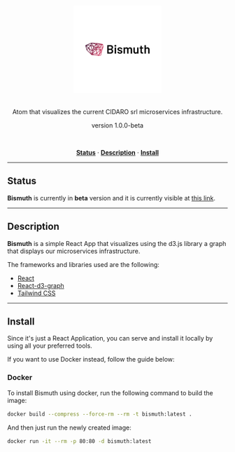 <div align="center">
  <br/>
  <img src="./bismuth.png" width="200" />
  <br/>
  <br/>
  <p>
    Atom that visualizes the current CIDARO srl microservices infrastructure.
  </p>
  <p>
    version 1.0.0-beta
  </p>
  <br/>
  <p>
    <a href="#status"><strong>Status</strong></a> ·
    <a href="#description"><strong>Description</strong></a> ·
    <a href="#install"><strong>Install</strong></a>
  </p>
</div>

---

## Status

**Bismuth** is currently in **beta** version and it is currently visible at <a href="https://bismuth.cidaro.com">this link</a>.

---

## Description

**Bismuth** is a simple React App that visualizes using the d3.js library a graph that displays our microservices infrastructure.

The frameworks and libraries used are the following:
- <a href="https://en.reactjs.org/">React</a>
- <a href="https://github.com/danielcaldas/react-d3-graph">React-d3-graph</a>
- <a href="https://tailwindcss.com/">Tailwind CSS</a>

---

## Install

Since it's just a React Application, you can serve and install it locally by using all your preferred tools.

If you want to use Docker instead, follow the guide below:

### Docker

To install Bismuth using docker, run the following command to build the image:

```bash
docker build --compress --force-rm --rm -t bismuth:latest .
```

And then just run the newly created image:

```bash
docker run -it --rm -p 80:80 -d bismuth:latest
```